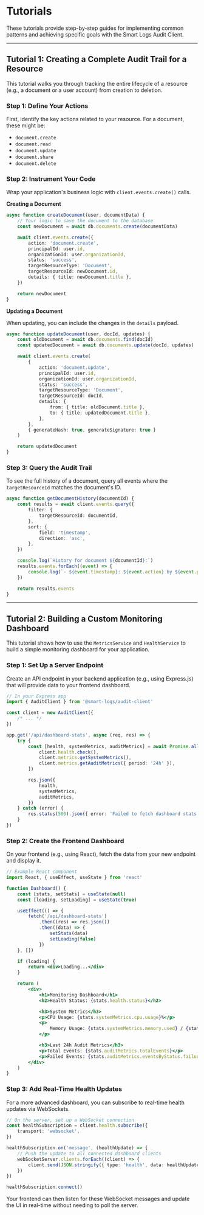 # Tutorials

These tutorials provide step-by-step guides for implementing common patterns and achieving specific goals with the Smart Logs Audit Client.

---

## Tutorial 1: Creating a Complete Audit Trail for a Resource

This tutorial walks you through tracking the entire lifecycle of a resource (e.g., a document or a user account) from creation to deletion.

### Step 1: Define Your Actions

First, identify the key actions related to your resource. For a document, these might be:

- `document.create`
- `document.read`
- `document.update`
- `document.share`
- `document.delete`

### Step 2: Instrument Your Code

Wrap your application's business logic with `client.events.create()` calls.

**Creating a Document**

```typescript
async function createDocument(user, documentData) {
	// Your logic to save the document to the database
	const newDocument = await db.documents.create(documentData)

	await client.events.create({
		action: 'document.create',
		principalId: user.id,
		organizationId: user.organizationId,
		status: 'success',
		targetResourceType: 'Document',
		targetResourceId: newDocument.id,
		details: { title: newDocument.title },
	})

	return newDocument
}
```

**Updating a Document**

When updating, you can include the changes in the `details` payload.

```typescript
async function updateDocument(user, docId, updates) {
	const oldDocument = await db.documents.find(docId)
	const updatedDocument = await db.documents.update(docId, updates)

	await client.events.create(
		{
			action: 'document.update',
			principalId: user.id,
			organizationId: user.organizationId,
			status: 'success',
			targetResourceType: 'Document',
			targetResourceId: docId,
			details: {
				from: { title: oldDocument.title },
				to: { title: updatedDocument.title },
			},
		},
		{ generateHash: true, generateSignature: true }
	)

	return updatedDocument
}
```

### Step 3: Query the Audit Trail

To see the full history of a document, query all events where the `targetResourceId` matches the document's ID.

```typescript
async function getDocumentHistory(documentId) {
	const results = await client.events.query({
		filter: {
			targetResourceId: documentId,
		},
		sort: {
			field: 'timestamp',
			direction: 'asc',
		},
	})

	console.log(`History for document ${documentId}:`)
	results.events.forEach((event) => {
		console.log(`- ${event.timestamp}: ${event.action} by ${event.principalId} (${event.status})`)
	})

	return results.events
}
```

---

## Tutorial 2: Building a Custom Monitoring Dashboard

This tutorial shows how to use the `MetricsService` and `HealthService` to build a simple monitoring dashboard for your application.

### Step 1: Set Up a Server Endpoint

Create an API endpoint in your backend application (e.g., using Express.js) that will provide data to your frontend dashboard.

```typescript
// In your Express app
import { AuditClient } from '@smart-logs/audit-client'

const client = new AuditClient({
	/* ... */
})

app.get('/api/dashboard-stats', async (req, res) => {
	try {
		const [health, systemMetrics, auditMetrics] = await Promise.all([
			client.health.check(),
			client.metrics.getSystemMetrics(),
			client.metrics.getAuditMetrics({ period: '24h' }),
		])

		res.json({
			health,
			systemMetrics,
			auditMetrics,
		})
	} catch (error) {
		res.status(500).json({ error: 'Failed to fetch dashboard stats' })
	}
})
```

### Step 2: Create the Frontend Dashboard

On your frontend (e.g., using React), fetch the data from your new endpoint and display it.

```jsx
// Example React component
import React, { useEffect, useState } from 'react'

function Dashboard() {
	const [stats, setStats] = useState(null)
	const [loading, setLoading] = useState(true)

	useEffect(() => {
		fetch('/api/dashboard-stats')
			.then((res) => res.json())
			.then((data) => {
				setStats(data)
				setLoading(false)
			})
	}, [])

	if (loading) {
		return <div>Loading...</div>
	}

	return (
		<div>
			<h1>Monitoring Dashboard</h1>
			<h2>Health Status: {stats.health.status}</h2>

			<h3>System Metrics</h3>
			<p>CPU Usage: {stats.systemMetrics.cpu.usage}%</p>
			<p>
				Memory Usage: {stats.systemMetrics.memory.used} / {stats.systemMetrics.memory.total}
			</p>

			<h3>Last 24h Audit Metrics</h3>
			<p>Total Events: {stats.auditMetrics.totalEvents}</p>
			<p>Failed Events: {stats.auditMetrics.eventsByStatus.failure || 0}</p>
		</div>
	)
}
```

### Step 3: Add Real-Time Health Updates

For a more advanced dashboard, you can subscribe to real-time health updates via WebSockets.

```typescript
// On the server, set up a WebSocket connection
const healthSubscription = client.health.subscribe({
	transport: 'websocket',
})

healthSubscription.on('message', (healthUpdate) => {
	// Push the update to all connected dashboard clients
	webSocketServer.clients.forEach((client) => {
		client.send(JSON.stringify({ type: 'health', data: healthUpdate }))
	})
})

healthSubscription.connect()
```

Your frontend can then listen for these WebSocket messages and update the UI in real-time without needing to poll the server.
